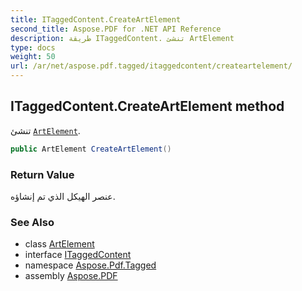 ```yaml
---
title: ITaggedContent.CreateArtElement
second_title: Aspose.PDF for .NET API Reference
description: طريقة ITaggedContent. تنشئ ArtElement
type: docs
weight: 50
url: /ar/net/aspose.pdf.tagged/itaggedcontent/createartelement/
---
```

## ITaggedContent.CreateArtElement method

تنشئ [`ArtElement`](../../../aspose.pdf.logicalstructure/artelement/).

```csharp
public ArtElement CreateArtElement()
```

### Return Value

عنصر الهيكل الذي تم إنشاؤه.

### See Also

* class [ArtElement](../../../aspose.pdf.logicalstructure/artelement/)
* interface [ITaggedContent](../)
* namespace [Aspose.Pdf.Tagged](../../../aspose.pdf.tagged/)
* assembly [Aspose.PDF](../../../)